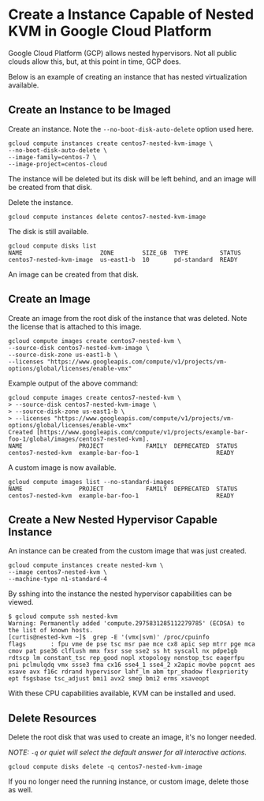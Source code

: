 # Create a Instance Capable of Nested KVM in Google Cloud Platform

Google Cloud Platform (GCP) allows nested hypervisors. Not all public clouds allow this, but, at this point in time, GCP does.

Below is an example of creating an instance that has nested virtualization available.

## Create an Instance to be Imaged

Create an instance. Note the `--no-boot-disk-auto-delete` option used here.

```
gcloud compute instances create centos7-nested-kvm-image \
--no-boot-disk-auto-delete \
--image-family=centos-7 \
--image-project=centos-cloud
```

The instance will be deleted but its disk will be left behind, and an image will be created from that disk.

Delete the instance.

```
gcloud compute instances delete centos7-nested-kvm-image
```

The disk is still available.

```
gcloud compute disks list
NAME                      ZONE        SIZE_GB  TYPE         STATUS
centos7-nested-kvm-image  us-east1-b  10       pd-standard  READY
```

An image can be created from that disk.

## Create an Image

Create an image from the root disk of the instance that was deleted. Note the license that is attached to this image.

```
gcloud compute images create centos7-nested-kvm \
--source-disk centos7-nested-kvm-image \
--source-disk-zone us-east1-b \
--licenses "https://www.googleapis.com/compute/v1/projects/vm-options/global/licenses/enable-vmx"
```

Example output of the above command:

```
gcloud compute images create centos7-nested-kvm \
> --source-disk centos7-nested-kvm-image \
> --source-disk-zone us-east1-b \
> --licenses "https://www.googleapis.com/compute/v1/projects/vm-options/global/licenses/enable-vmx"
Created [https://www.googleapis.com/compute/v1/projects/example-bar-foo-1/global/images/centos7-nested-kvm].
NAME                PROJECT            FAMILY  DEPRECATED  STATUS
centos7-nested-kvm  example-bar-foo-1                      READY
```

A custom image is now available.

```
gcloud compute images list --no-standard-images
NAME                PROJECT            FAMILY  DEPRECATED  STATUS
centos7-nested-kvm  example-bar-foo-1                      READY
```

## Create a New Nested Hypervisor Capable Instance

An instance can be created from the custom image that was just created.

```
gcloud compute instances create nested-kvm \
--image centos7-nested-kvm \
--machine-type n1-standard-4
```

By sshing into the instance the nested hypervisor capabilities can be viewed.

```
$ gcloud compute ssh nested-kvm
Warning: Permanently added 'compute.2975831285112279785' (ECDSA) to the list of known hosts.
[curtis@nested-kvm ~]$  grep -E '(vmx|svm)' /proc/cpuinfo
flags		: fpu vme de pse tsc msr pae mce cx8 apic sep mtrr pge mca cmov pat pse36 clflush mmx fxsr sse sse2 ss ht syscall nx pdpe1gb rdtscp lm constant_tsc rep_good nopl xtopology nonstop_tsc eagerfpu pni pclmulqdq vmx ssse3 fma cx16 sse4_1 sse4_2 x2apic movbe popcnt aes xsave avx f16c rdrand hypervisor lahf_lm abm tpr_shadow flexpriority ept fsgsbase tsc_adjust bmi1 avx2 smep bmi2 erms xsaveopt
```

With these CPU capabilities available, KVM can be installed and used.

## Delete Resources

Delete the root disk that was used to create an image, it's no longer needed.

*NOTE: `-q` or quiet will select the default answer for all interactive actions.*

```
gcloud compute disks delete -q centos7-nested-kvm-image
```

If you no longer need the running instance, or custom image, delete those as well.
